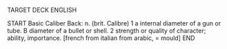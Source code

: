 TARGET DECK
ENGLISH

START
Basic
Caliber
Back: n. (brit. Calibre) 1 a internal diameter of a gun or tube. B diameter of a bullet or shell. 2 strength or quality of character; ability, importance. [french from italian from arabic, = mould]
END

